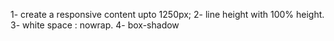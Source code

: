 1- create a responsive content upto 1250px;
2- line height with 100% height.
3- white space : nowrap.
4- box-shadow